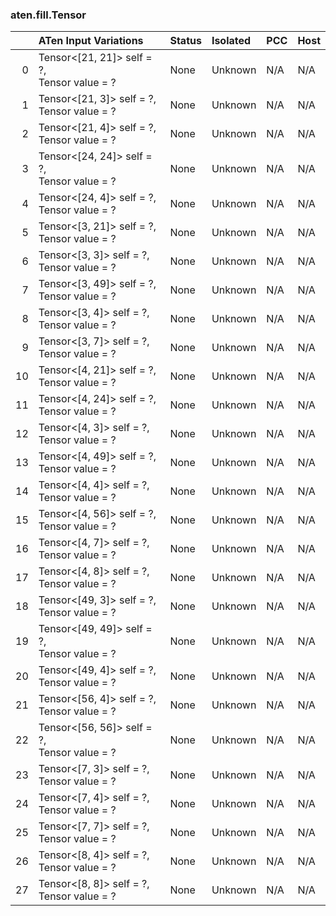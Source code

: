 ### aten.fill.Tensor
|    | ATen Input Variations                          | Status   | Isolated   | PCC   | Host   |
|---:|:-----------------------------------------------|:---------|:-----------|:------|:-------|
|  0 | Tensor<[21, 21]> self = ?,<br>Tensor value = ? | None     | Unknown    | N/A   | N/A    |
|  1 | Tensor<[21, 3]> self = ?,<br>Tensor value = ?  | None     | Unknown    | N/A   | N/A    |
|  2 | Tensor<[21, 4]> self = ?,<br>Tensor value = ?  | None     | Unknown    | N/A   | N/A    |
|  3 | Tensor<[24, 24]> self = ?,<br>Tensor value = ? | None     | Unknown    | N/A   | N/A    |
|  4 | Tensor<[24, 4]> self = ?,<br>Tensor value = ?  | None     | Unknown    | N/A   | N/A    |
|  5 | Tensor<[3, 21]> self = ?,<br>Tensor value = ?  | None     | Unknown    | N/A   | N/A    |
|  6 | Tensor<[3, 3]> self = ?,<br>Tensor value = ?   | None     | Unknown    | N/A   | N/A    |
|  7 | Tensor<[3, 49]> self = ?,<br>Tensor value = ?  | None     | Unknown    | N/A   | N/A    |
|  8 | Tensor<[3, 4]> self = ?,<br>Tensor value = ?   | None     | Unknown    | N/A   | N/A    |
|  9 | Tensor<[3, 7]> self = ?,<br>Tensor value = ?   | None     | Unknown    | N/A   | N/A    |
| 10 | Tensor<[4, 21]> self = ?,<br>Tensor value = ?  | None     | Unknown    | N/A   | N/A    |
| 11 | Tensor<[4, 24]> self = ?,<br>Tensor value = ?  | None     | Unknown    | N/A   | N/A    |
| 12 | Tensor<[4, 3]> self = ?,<br>Tensor value = ?   | None     | Unknown    | N/A   | N/A    |
| 13 | Tensor<[4, 49]> self = ?,<br>Tensor value = ?  | None     | Unknown    | N/A   | N/A    |
| 14 | Tensor<[4, 4]> self = ?,<br>Tensor value = ?   | None     | Unknown    | N/A   | N/A    |
| 15 | Tensor<[4, 56]> self = ?,<br>Tensor value = ?  | None     | Unknown    | N/A   | N/A    |
| 16 | Tensor<[4, 7]> self = ?,<br>Tensor value = ?   | None     | Unknown    | N/A   | N/A    |
| 17 | Tensor<[4, 8]> self = ?,<br>Tensor value = ?   | None     | Unknown    | N/A   | N/A    |
| 18 | Tensor<[49, 3]> self = ?,<br>Tensor value = ?  | None     | Unknown    | N/A   | N/A    |
| 19 | Tensor<[49, 49]> self = ?,<br>Tensor value = ? | None     | Unknown    | N/A   | N/A    |
| 20 | Tensor<[49, 4]> self = ?,<br>Tensor value = ?  | None     | Unknown    | N/A   | N/A    |
| 21 | Tensor<[56, 4]> self = ?,<br>Tensor value = ?  | None     | Unknown    | N/A   | N/A    |
| 22 | Tensor<[56, 56]> self = ?,<br>Tensor value = ? | None     | Unknown    | N/A   | N/A    |
| 23 | Tensor<[7, 3]> self = ?,<br>Tensor value = ?   | None     | Unknown    | N/A   | N/A    |
| 24 | Tensor<[7, 4]> self = ?,<br>Tensor value = ?   | None     | Unknown    | N/A   | N/A    |
| 25 | Tensor<[7, 7]> self = ?,<br>Tensor value = ?   | None     | Unknown    | N/A   | N/A    |
| 26 | Tensor<[8, 4]> self = ?,<br>Tensor value = ?   | None     | Unknown    | N/A   | N/A    |
| 27 | Tensor<[8, 8]> self = ?,<br>Tensor value = ?   | None     | Unknown    | N/A   | N/A    |

